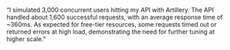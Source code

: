 “I simulated 3,000 concurrent users hitting my API with Artillery.
The API handled about 1,600 successful requests, with an average response time of ~360ms.
As expected for free-tier resources, some requests timed out or returned errors at high load, demonstrating the need for further tuning at higher scale.”
